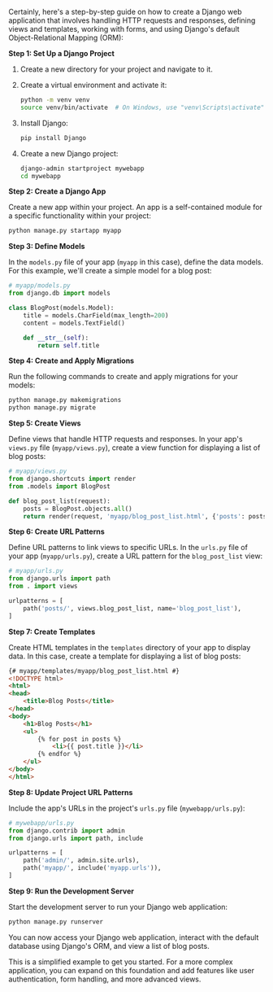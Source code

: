 Certainly, here's a step-by-step guide on how to create a Django web application that involves handling HTTP requests and responses, defining views and templates, working with forms, and using Django's default Object-Relational Mapping (ORM):

**Step 1: Set Up a Django Project**

1. Create a new directory for your project and navigate to it.

2. Create a virtual environment and activate it:

   ```bash
   python -m venv venv
   source venv/bin/activate  # On Windows, use "venv\Scripts\activate"
   ```

3. Install Django:

   ```bash
   pip install Django
   ```

4. Create a new Django project:

   ```bash
   django-admin startproject mywebapp
   cd mywebapp
   ```

**Step 2: Create a Django App**

Create a new app within your project. An app is a self-contained module for a specific functionality within your project:

```bash
python manage.py startapp myapp
```

**Step 3: Define Models**

In the `models.py` file of your app (`myapp` in this case), define the data models. For this example, we'll create a simple model for a blog post:

```python
# myapp/models.py
from django.db import models

class BlogPost(models.Model):
    title = models.CharField(max_length=200)
    content = models.TextField()

    def __str__(self):
        return self.title
```

**Step 4: Create and Apply Migrations**

Run the following commands to create and apply migrations for your models:

```bash
python manage.py makemigrations
python manage.py migrate
```

**Step 5: Create Views**

Define views that handle HTTP requests and responses. In your app's `views.py` file (`myapp/views.py`), create a view function for displaying a list of blog posts:

```python
# myapp/views.py
from django.shortcuts import render
from .models import BlogPost

def blog_post_list(request):
    posts = BlogPost.objects.all()
    return render(request, 'myapp/blog_post_list.html', {'posts': posts})
```

**Step 6: Create URL Patterns**

Define URL patterns to link views to specific URLs. In the `urls.py` file of your app (`myapp/urls.py`), create a URL pattern for the `blog_post_list` view:

```python
# myapp/urls.py
from django.urls import path
from . import views

urlpatterns = [
    path('posts/', views.blog_post_list, name='blog_post_list'),
]
```

**Step 7: Create Templates**

Create HTML templates in the `templates` directory of your app to display data. In this case, create a template for displaying a list of blog posts:

```html
{# myapp/templates/myapp/blog_post_list.html #}
<!DOCTYPE html>
<html>
<head>
    <title>Blog Posts</title>
</head>
<body>
    <h1>Blog Posts</h1>
    <ul>
        {% for post in posts %}
            <li>{{ post.title }}</li>
        {% endfor %}
    </ul>
</body>
</html>
```

**Step 8: Update Project URL Patterns**

Include the app's URLs in the project's `urls.py` file (`mywebapp/urls.py`):

```python
# mywebapp/urls.py
from django.contrib import admin
from django.urls import path, include

urlpatterns = [
    path('admin/', admin.site.urls),
    path('myapp/', include('myapp.urls')),
]
```

**Step 9: Run the Development Server**

Start the development server to run your Django web application:

```bash
python manage.py runserver
```

You can now access your Django web application, interact with the default database using Django's ORM, and view a list of blog posts.

This is a simplified example to get you started. For a more complex application, you can expand on this foundation and add features like user authentication, form handling, and more advanced views.
